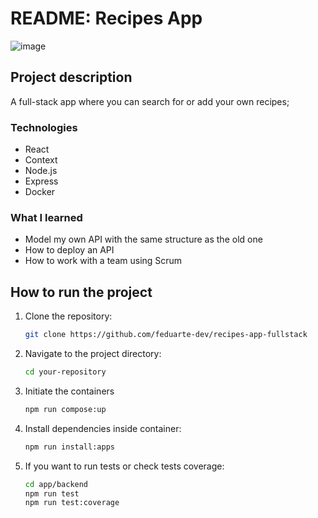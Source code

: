 # README: Recipes App

![image](https://github.com/user-attachments/assets/65bfee6a-926e-4d79-9bfb-7088b02af7ed)



## Project description

A full-stack app where you can search for or add your own recipes;

### Technologies

-   React
-   Context
-   Node.js
-   Express
-   Docker

### What I learned

- Model my own API with the same structure as the old one
- How to deploy an API
- How to work with a team using Scrum

## How to run the project

1. Clone the repository:

    ```bash
    git clone https://github.com/feduarte-dev/recipes-app-fullstack
    ```

2. Navigate to the project directory:

    ```bash
    cd your-repository
    ```

3. Initiate the containers

   ```bash
   npm run compose:up
   ```
   
4. Install dependencies inside container:

   ```bash
   npm run install:apps
   ```

5. If you want to run tests or check tests coverage:

   ```bash
   cd app/backend
   npm run test
   npm run test:coverage
   ```

